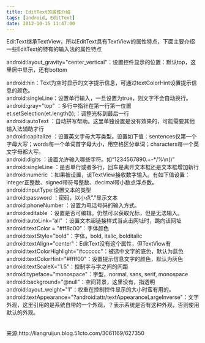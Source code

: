 ```yaml
---
title: EditText的属性介绍
tags: [android, EditText]
date: 2012-10-15 11:47:00
---
```


EditText继承TextView，所以EditText具有TextView的属性特点，下面主要介绍一些EditText的特有的输入法的属性特点

android:layout_gravity="center_vertical"<span>：设置控件显示的位置：默认</span>top<span>，这里居中显示，还有</span>bottom

<div>android:hin<span>：Text为空时显示的文字提示信息，可通过textColorHint设置提示信息的颜色。</span></div>
<div>android:singleLine<span>：设置单行输入，一旦设置为</span>true<span>，则文字不会自动换行。</span></div>
<div>android:gray="top"&nbsp;<span>：多行中指针在第一行第一位置</span>et.setSelection(et.length());<span>：调整光标到最后一行</span></div>
<div>android:autoText&nbsp;<span>：自动拼写帮助。这里单独设置是没有效果的，可能需要其他输入法辅助才行</span></div>
<div>android:capitalize&nbsp;<span>：设置英文字母大写类型。设置如下值：sentences仅第一个字母大写；words每一个单词首字母大小，用空格区分单词；characters每一个英文字母都大写。</span></div>
<div>android:digits&nbsp;<span>：设置允许输入哪些字符。如&ldquo;1234567890.+-*/%\n()&rdquo;</span></div>
<div>android:singleLine&nbsp;<span>：是否单行或者多行，回车是离开文本框还是文本框增加新行</span>android:numeric&nbsp;<span>：如果被设置，该TextView接收数字输入。有如下值设置：integer正整数、signed带符号整数、decimal带小数点浮点数。</span></div>
<div>android:inputType:设置文本的类型</div>
<div>android:password&nbsp;<span>：密码，以小点&rdquo;.&rdquo;显示文本</span></div>
<div>android:phoneNumber&nbsp;<span>：设置为电话号码的输入方式。</span></div>
<div>android:editable&nbsp;<span>：设置是否可编辑。仍然可以获取光标，但是无法输入。</span></div>
<div>android:autoLink=&rdquo;all&rdquo;&nbsp;<span>：设置文本超链接样式当点击网址时，跳向该网址</span></div>
<div>android:textColor = "#ff8c00"<span>：字体颜色</span></div>
<div>android:textStyle="bold"<span>：字体，</span>bold, italic, bolditalic</div>
<div>android:textAlign="center"<span>：</span>EditText<span>没有这个属性，但</span>TextView<span>有</span></div>
<div>android:textColorHighlight="#cccccc"<span>：被选中文字的底色，默认为蓝色</span></div>
<div>android:textColorHint="#ffff00"<span>：设置提示信息文字的颜色，默认为灰色</span></div>
<div>android:textScaleX="1.5"<span>：控制字与字之间的间距</span></div>
<div>android:typeface="monospace"<span>：字型，</span>normal, sans, serif, monospace</div>
<div>android:background="@null"<span>：空间背景，这里没有，指透明</span></div>
<div>android:layout_weight="1"<span>：权重在控制控件显示的大小时蛮有用的。</span></div>
<div>android:textAppearance="?android:attr/textAppearanceLargeInverse"<span>：文字外观，这里引用的是系统自带的一个外观，？表示系统是否有这种外观，否则使用默认的外观。</span></div>
<div><span>&nbsp;</span></div>
<div><span>&nbsp;</span></div>
<div><span>来源:http://liangruijun.blog.51cto.com/3061169/627350</span></div>

